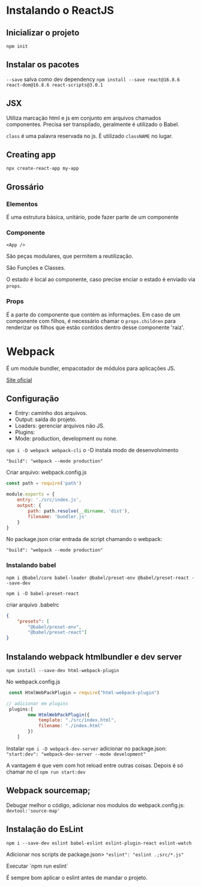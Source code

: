 # Instalando o ReactJS

## Inicializar o projeto

`npm init`

## Instalar os pacotes

`--save` salva como dev dependency
`npm install --save react@16.8.6 react-dom@16.8.6 react-scripts@3.0.1`

## JSX

Utiliza marcação html e js em conjunto em arquivos chamados componentes. Precisa ser transpilado, geralmente é utilizado o Babel.

`class` é uma palavra reservada no js. É utilizado `classNAME` no lugar.

## Creating app
`npx create-react-app my-app`

## Grossário

### Elementos

É uma estrutura básica, unitário, pode fazer parte de um componente

### Componente

`<App />`

São peças modulares, que permitem a reutilização.

São Funções e Classes.

O estado é local ao componente, caso precise enciar o estado é enviado via `props`.

### Props

É a parte do componente que contém as informações. Em caso de um componente com filhos, é necessário chamar o `props.children` para renderizar os filhos que estão contidos dentro desse componente 'raiz'.

# Webpack

É um module bundler, empacotador de módulos para aplicações JS.

[Site oficial](https://webpack.js.org/)

## Configuração

- Entry: caminho dos arquivos.
- Output: saída do projeto.
- Loaders: gerenciar arquivos  não JS.
- Plugins:
- Mode: production, development ou none.

`npm i -D webpack webpack-cli`
o -D instala modo de desenvolvimento

`"build": "webpack --mode production"`

Criar arquivo: webpack.config.js

```js
const path = require('path')

module.exports = {
    entry: './src/index.js',
    output: {
        path: path.resolve(__dirname, 'dist'),
        filename: 'bundler.js'
    }
}
```

No package.json criar entrada de script chamando o webpack:

`"build": "webpack --mode production"`


### Instalando babel

`npm i @babel/core babel-loader @babel/preset-env @babel/preset-react --save-dev`

`npm i -D babel-preset-react`

criar arquivo .babelrc

```json
{
    "presets": [
        "@babel/preset-env",
        "@babel/preset-react"]
}
```

## Instalando webpack htmlbundler e dev server

`npm install --save-dev html-webpack-plugin`

No webpack.config.js

```js
 const HtmlWebPackPlugin = require("html-webpack-plugin")

// adicionar em plugins
 plugins:[
        new HtmlWebPackPlugin({
            template: "./src/index.html",
            filename: "./index.html"
        })
    ]
```

Instalar `npm i -D webpack-dev-server`
adicionar no package.json: `"start:dev": "webpack-dev-server --mode development"`

A vantagem é que vem com hot reload entre outras coisas. Depois é só chamar no cl `npm run start:dev`

## Webpack sourcemap;
 Debugar melhor o código, adicionar nos modulos do webpack.config.js: `devtool:'source-map'`
## Instalação do EsLint

`npm i --save-dev eslint babel-eslint eslint-plugin-react eslint-watch`

Adicionar nos scripts de package.json> `"eslint": "eslint .;src/*.js"`

Executar ´npm run eslint´

É sempre bom aplicar o eslint antes de mandar o projeto.
